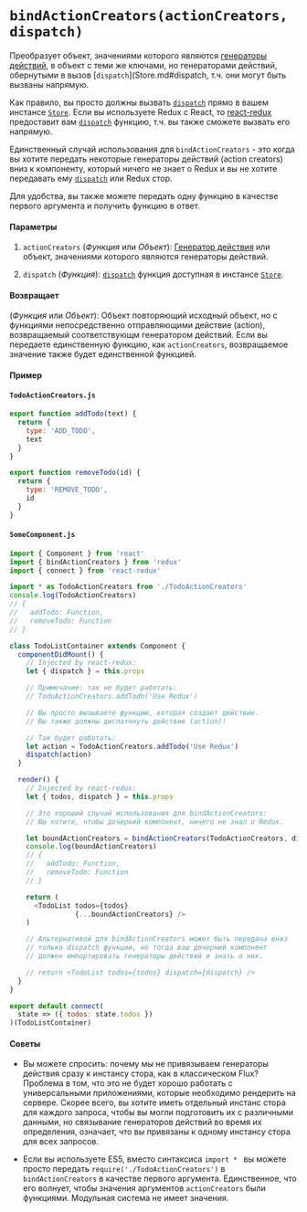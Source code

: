 # `bindActionCreators(actionCreators, dispatch)`

Преобразует объект, значениями которого являются [генераторы действий](../Glossary.md#action-creator), в объект с теми же ключами, но генераторами действий, обернутыми в вызов [`dispatch`](Store.md#dispatch, т.ч. они могут быть вызваны напрямую.

Как правило, вы просто должны вызвать [`dispatch`](Store.md#dispatch) прямо в вашем инстансе [`Store`](Store.md). Если вы используете Redux c React, то [react-redux](https://github.com/gaearon/react-redux) предоставит вам [`dispatch`](Store.md#dispatch) функцию, т.ч. вы также сможете вызвать его напрямую.

Единственный случай использования для `bindActionCreators` - это когда вы хотите передать некоторые генераторы действий (action creators) вниз к компоненту, который ничего не знает о Redux и вы не хотите передавать ему [`dispatch`](Store.md#dispatch) или Redux стор.

Для удобства, вы также можете передать одну функцию в качестве первого аргумента и получить функцию в ответ.

#### Параметры

1. `actionCreators` (*Функция* или *Объект*): [Генератор действия](../Glossary.md#action-creator) или объект, значениями которого являются генераторы действий.

2. `dispatch` (*Функция*): [`dispatch`](Store.md#dispatch) функция доступная в инстансе [`Store`](Store.md).

#### Возвращает

(*Функция* или *Объект*): Объект повторяющий исходный объект, но с функциями непосредственно отправляющими действие (action), возвращаемый соответствующм генератором действий. Если вы передаете единственную функцию, как `actionCreators`, возвращаемое значение также будет единственной функцией.

#### Пример

#### `TodoActionCreators.js`

```js
export function addTodo(text) {
  return {
    type: 'ADD_TODO',
    text
  }
}

export function removeTodo(id) {
  return {
    type: 'REMOVE_TODO',
    id
  }
}
```

#### `SomeComponent.js`

```js
import { Component } from 'react'
import { bindActionCreators } from 'redux'
import { connect } from 'react-redux'

import * as TodoActionCreators from './TodoActionCreators'
console.log(TodoActionCreators)
// {
//   addTodo: Function,
//   removeTodo: Function
// }

class TodoListContainer extends Component {
  componentDidMount() {
    // Injected by react-redux:
    let { dispatch } = this.props

    // Примечание: так не будет работать:
    // TodoActionCreators.addTodo('Use Redux')

    // Вы просто вызываете функцию, которая создает действие.
    // Вы также должны диспатчнуть действие (action)!

    // Так будет работать:
    let action = TodoActionCreators.addTodo('Use Redux')
    dispatch(action)
  }

  render() {
    // Injected by react-redux:
    let { todos, dispatch } = this.props

    // Это хороший случай использования для bindActionCreators:
    // Вы хотите, чтобы дочерний компонент, ничего не знал о Redux.

    let boundActionCreators = bindActionCreators(TodoActionCreators, dispatch)
    console.log(boundActionCreators)
    // {
    //   addTodo: Function,
    //   removeTodo: Function
    // }

    return (
      <TodoList todos={todos}
                {...boundActionCreators} />
    )

    // Альтернативой для bindActionCreators может быть передача вниз
    // только dispatch функции, но тогда ваш дочерний компонент
    // должен импортировать генераторы действий и знать о них.

    // return <TodoList todos={todos} dispatch={dispatch} />
  }
}

export default connect(
  state => ({ todos: state.todos })
)(TodoListContainer)
```

#### Советы

* Вы можете спросить: почему мы не привязываем генераторы действия сразу к инстансу стора, как в классическом Flux?  Проблема в том, что это не будет хорошо работать с универсальными приложениями, которые необходимо рендерить на сервере. Скорее всего, вы хотите иметь отдельный инстанс стора для каждого запроса, чтобы вы могли подготовить их с различными данными, но связывание генераторов действий во время их определения, означает, что вы привязаны к одному инстансу стора для всех запросов.

* Если вы используете ES5, вместо синтаксиса `import * ` вы можете просто передать `require('./TodoActionCreators')` в `bindActionCreators` в качестве первого аргумента. Единственное, что его волнует, чтобы значения аргументов `actionCreators` были функциями. Модульная система не имеет значения.
